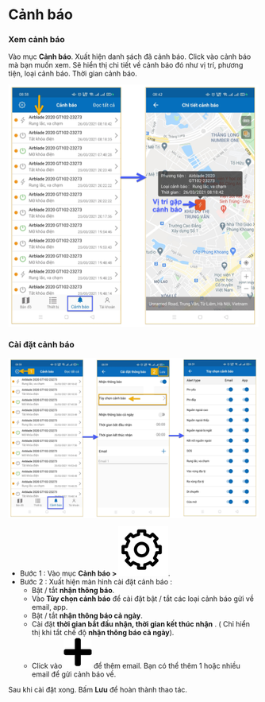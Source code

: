 # Cảnh báo

### Xem cảnh báo 
 Vào mục **Cảnh báo**. Xuất hiện danh sách đã cảnh báo. Click vào cảnh báo mà bạn muốn xem. Sẽ hiển thị chi tiết về cảnh báo đó như vị trí, phương tiện, loại cảnh báo. Thời gian cảnh báo.

<span class="icon-left5">![Interface Web](/docs/assets/images/web-interface/app-vcn/warning-2.jpg)

### Cài đặt cảnh báo 

<span style="display:block;text-align:left">![Interface Web](/docs/assets/images/web-interface/app-vcn/setting-warning-3.jpg)

- Bước 1 : Vào mục **Cảnh báo >**  <span class="icon-left ">![Ok](/docs/assets/images/web-interface/icon/SVG/icons8-gear.svg). 
- Bước 2 : Xuất hiện màn hình cài đặt cảnh báo :
    - Bật / tắt **nhận thông báo**.
    - Vào **Tùy chọn cảnh báo** để cài đặt bật / tắt các loại cảnh báo gửi về email, app. 
    - Bật / tắt **nhận thông báo cả ngày**.
    - Cài đặt **thời gian bắt đầu nhận, thời gian kết thúc nhận** . ( Chỉ hiển thị khi tắt chế độ **nhận thông báo cả ngày**).
    - Click vào <span class="icon-left svg-filter-info">![Ok](/docs/assets/images/web-interface/icon/SVG/plus.svg) để thêm email.
    Bạn có thể thêm 1 hoặc nhiều email để gửi cảnh báo về.

Sau khi cài đặt xong. Bấm **Lưu** để hoàn thành thao tác.





